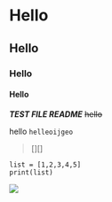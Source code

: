 # Hello
## Hello
### Hello
#### Hello

 ***TEST FILE README*** ~~hello~~

hello ```helleoijgeo```
> 
> [][]
```commandline
list = [1,2,3,4,5]
print(list)

```

![](https://changellenge.com/upload/resize_cache/iblock/b76/1240_600_2/b76ab4078193d04a9e7659fbccd24dab.jpg)